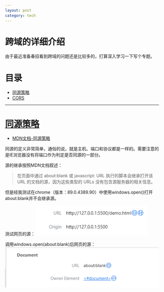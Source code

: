 ```yaml
---
layout: post
category: tech
---
```


# 跨域的详细介绍

由于最近准备春招看到跨域的问题还是比较多的，打算深入学习一下写个专题。

# 目录

- [同源策略](#同源策略)
- [CORS](#cors)

---

# [同源策略](#同源策略)

- [MDN文档-同源策略](https://developer.mozilla.org/zh-CN/docs/Web/Security/Same-origin_policy#%E5%90%8C%E6%BA%90%E7%9A%84%E5%AE%9A%E4%B9%89)

同源的定义非常简单，通俗的说，就是主机、端口和协议都是一样的。需要注意的是IE浏览器没有将端口作为判定是否同源的一部分。

源的继承按照MDN文档叙述：
> 在页面中通过 about:blank 或 javascript: URL 执行的脚本会继承打开该 URL 的文档的源，因为这些类型的 URLs 没有包含源服务器的相关信息。

但是经我测试在chrome（版本：89.0.4389.90）中使用windows.open()打开about:blank并不会继承源。

测试网页的源：
![测试网页的源](https://github.com/wangyu-1999/wangyu-1999.github.io/blob/main/img/BMHzcfROMXaSo7JC.png)

调用windows.open(about:blank)后网页的源：
![about:blank的源](https://github.com/wangyu-1999/wangyu-1999.github.io/blob/main/img/kUK2uDBMLC52p3b0.png)


